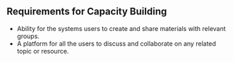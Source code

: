 ## Requirements for Capacity Building

- Ability for the systems users to create and share materials with relevant groups.
- A platform for all the users to discuss and collaborate on any related topic or resource.
